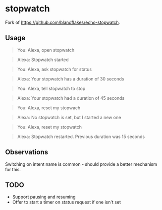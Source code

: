 # stopwatch

Fork of https://github.com/blandflakes/echo-stopwatch.


## Usage

> You: Alexa, open stopwatch

> Alexa: Stopwatch started

> You: Alexa, ask stopwatch for status

> Alexa: Your stopwatch has a duration of 30 seconds

> You: Alexa, tell stopwatch to stop

> Alexa: Your stopwatch had a duration of 45 seconds

> You: Alexa, reset my stopwach

> Alexa: No stopwatch is set, but I started a new one

> You: Alexa, reset my stopwatch

> Alexa: Stopwatch restarted. Previous duration was 15 seconds

## Observations

Switching on intent name is common - should provide a better mechanism for this.

## TODO
* Support pausing and resuming
* Offer to start a timer on status request if one isn't set
